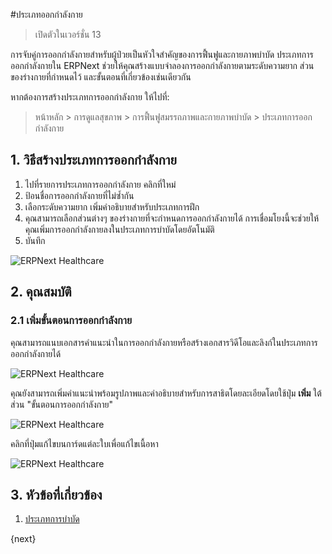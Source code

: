 <!-- add-breadcrumbs -->

#ประเภทออกกำลังกาย

> เปิดตัวในเวอร์ชั่น 13

การจับคู่การออกกำลังกายสำหรับผู้ป่วยเป็นหัวใจสำคัญของการฟื้นฟูและกายภาพบำบัด ประเภทการออกกำลังกายใน ERPNext ช่วยให้คุณสร้างแบบจำลองการออกกำลังกายตามระดับความยาก ส่วนของร่างกายที่กำหนดไว้ และขั้นตอนที่เกี่ยวข้องเช่นเดียวกัน

หากต้องการสร้างประเภทการออกกำลังกาย ให้ไปที่:

> หน้าหลัก > การดูแลสุขภาพ > การฟื้นฟูสมรรถภาพและกายภาพบำบัด > ประเภทการออกกำลังกาย

## 1. วิธีสร้างประเภทการออกกำลังกาย

1. ไปที่รายการประเภทการออกกำลังกาย คลิกที่ใหม่
2. ป้อนชื่อการออกกำลังกายที่ไม่ซ้ำกัน
3. เลือกระดับความยาก เพิ่มคำอธิบายสำหรับประเภทการฝึก
4. คุณสามารถเลือกส่วนต่างๆ ของร่างกายที่จะกำหนดการออกกำลังกายได้ การเชื่อมโยงนี้จะช่วยให้คุณเพิ่มการออกกำลังกายลงในประเภทการบำบัดโดยอัตโนมัติ
5. บันทึก

<img class="screenshot" alt="ERPNext Healthcare" src="{{docs_base_url}}/assets/img/healthcare/exercise-type.png">

## 2. คุณสมบัติ

### 2.1 เพิ่มขั้นตอนการออกกำลังกาย

คุณสามารถแนบเอกสารคำแนะนำในการออกกำลังกายหรือสร้างเอกสารวิดีโอและลิงก์ในประเภทการออกกำลังกายได้

<img class="screenshot" alt="ERPNext Healthcare" src="{{docs_base_url}}/assets/img/healthcare/exercise-video.png">

คุณยังสามารถเพิ่มคำแนะนำพร้อมรูปภาพและคำอธิบายสำหรับการสาธิตโดยละเอียดโดยใช้ปุ่ม **เพิ่ม** ใต้ส่วน "ขั้นตอนการออกกำลังกาย"

<img class="screenshot" alt="ERPNext Healthcare" src="{{docs_base_url}}/assets/img/healthcare/exercise-type-steps.png">

คลิกที่ปุ่มแก้ไขบนการ์ดแต่ละใบเพื่อแก้ไขเนื้อหา

<img class="screenshot" alt="ERPNext Healthcare" src="{{docs_base_url}}/assets/img/healthcare/edit-exercise-step.png">

## 3. หัวข้อที่เกี่ยวข้อง
1. [ประเภทการบำบัด](/docs/user/manual/th/healthcare/therapy_type)

{next}

